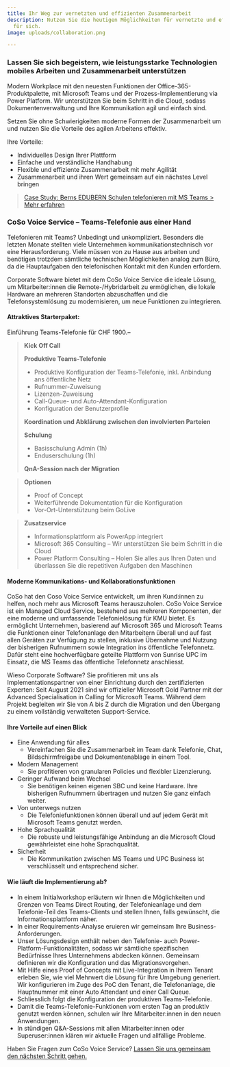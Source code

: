 ```yaml
---
title: Ihr Weg zur vernetzten und effizienten Zusammenarbeit
description: Nutzen Sie die heutigen Möglichkeiten für vernetzte und effiziente Zusammenarbeit
  für sich.
image: uploads/collaboration.png

---
```

### Lassen Sie sich begeistern, wie leistungsstarke Technologien mobiles Arbeiten und Zusammenarbeit unterstützen

Modern Workplace mit den neuesten Funktionen der Office-365-Produktpalette, mit Microsoft Teams und der Prozess-Implementierung via Power Platform. Wir unterstützen Sie beim Schritt in die Cloud, sodass Dokumentenverwaltung und Ihre Kommunikation agil und einfach sind.

Setzen Sie ohne Schwierigkeiten moderne Formen der Zusammenarbeit um und nutzen Sie die Vorteile des agilen Arbeitens effektiv.

Ihre Vorteile:

* Individuelles Design Ihrer Plattform
* Einfache und verständliche Handhabung
* Flexible und effiziente Zusammenarbeit mit mehr Agilität
* Zusammenarbeit und ihren Wert gemeinsam auf ein nächstes Level bringen

> [Case Study: Berns EDUBERN Schulen telefonieren mit MS Teams > Mehr erfahren](https://www.corporatesoftware.ch/success/berns-edubern-schulen-telefonieren-mit-ms-teams/ "Case Study EDUBERN")

### CoSo Voice Service – Teams-Telefonie aus einer Hand

Telefonieren mit Teams? Unbedingt und unkompliziert. Besonders die letzten Monate stellten viele Unternehmen kommunikationstechnisch vor eine Herausforderung. Viele müssen von zu Hause aus arbeiten und benötigen trotzdem sämtliche technischen Möglichkeiten analog zum Büro, da die Hauptaufgaben den telefonischen Kontakt mit den Kunden erfordern.

Corporate Software bietet mit dem CoSo Voice Service die ideale Lösung, um Mitarbeiter:innen die Remote-/Hybridarbeit zu ermöglichen, die lokale Hardware an mehreren Standorten abzuschaffen und die Telefonsystemlösung zu modernisieren, um neue Funktionen zu integrieren.

#### Attraktives Starterpaket:

Einführung Teams-Telefonie für CHF 1900.–

> **Kick Off Call**
>
> **Produktive Teams-Telefonie**
>
> * Produktive Konfiguration der Teams-Telefonie, inkl. Anbindung ans öffentliche Netz
> * Rufnummer-Zuweisung
> * Lizenzen-Zuweisung
> * Call-Queue- und Auto-Attendant-Konfiguration
> * Konfiguration der Benutzerprofile
>
> **Koordination und Abklärung zwischen den involvierten Parteien**
>
> **Schulung**
>
> * Basisschulung Admin (1h)
> * Enduserschulung (1h)
>
> **QnA-Session nach der Migration**

> **Optionen**
>
> * Proof of Concept
> * Weiterführende Dokumentation für die Konfiguration
> * Vor-Ort-Unterstützung beim GoLive

> **Zusatzservice**
>
> * Informationsplattform als PowerApp integriert
> * Microsoft 365 Consulting – Wir unterstützen Sie beim Schritt in die Cloud
> * Power Platform Consulting – Holen Sie alles aus Ihren Daten und überlassen Sie die repetitiven Aufgaben den Maschinen

#### Moderne Kommunikations- und Kollaborationsfunktionen

CoSo hat den Coso Voice Service entwickelt, um ihren Kund:innen zu helfen, noch mehr aus Microsoft Teams herauszuholen. CoSo Voice Service ist ein Managed Cloud Service, bestehend aus mehreren Komponenten, der eine moderne und umfassende Telefonielösung für KMU bietet. Es ermöglicht Unternehmen, basierend auf Microsoft 365 und Microsoft Teams die Funktionen einer Telefonanlage den Mitarbeitern überall und auf fast allen Geräten zur Verfügung zu stellen, inklusive Übernahme und Nutzung der bisherigen Rufnummern sowie Integration ins öffentliche Telefonnetz. Dafür steht eine hochverfügbare geteilte Plattform von Sunrise UPC im Einsatz, die MS Teams das öffentliche Telefonnetz anschliesst.

Wieso Corporate Software? Sie profitieren mit uns als Implementationspartner von einer Einrichtung durch den zertifizierten Experten: Seit August 2021 sind wir offizieller Microsoft Gold Partner mit der Advanced Specialisation in Calling for Microsoft Teams. Während dem Projekt begleiten wir Sie von A bis Z durch die Migration und den Übergang zu einem vollständig verwalteten Support-Service.

#### Ihre Vorteile auf einen Blick

* Eine Anwendung für alles
  * Vereinfachen Sie die Zusammenarbeit im Team dank Telefonie, Chat, Bildschirmfreigabe und Dokumentenablage in einem Tool.
* Modern Management
  * Sie profitieren von granularen Policies und flexibler Lizenzierung.
* Geringer Aufwand beim Wechsel
  * Sie benötigen keinen eigenen SBC und keine Hardware. Ihre bisherigen Rufnummern übertragen und nutzen Sie ganz einfach weiter.
* Von unterwegs nutzen
  * Die Telefoniefunktionen können überall und auf jedem Gerät mit Microsoft Teams genutzt werden.
* Hohe Sprachqualität
  * Die robuste und leistungsfähige Anbindung an die Microsoft Cloud gewährleistet eine hohe Sprachqualität.
* Sicherheit
  * Die Kommunikation zwischen MS Teams und UPC Business ist verschlüsselt und entsprechend sicher.

#### Wie läuft die Implementierung ab?

* In einem Initialworkshop erläutern wir Ihnen die Möglichkeiten und Grenzen von Teams Direct Routing, der Telefonieanlage und dem Telefonie-Teil des Teams-Clients und stellen Ihnen, falls gewünscht, die Informationsplattform näher.
* In einer Requirements-Analyse eruieren wir gemeinsam Ihre Business-Anforderungen.
* Unser Lösungsdesign enthält neben den Telefonie- auch Power-Platform-Funktionalitäten, sodass wir sämtliche spezifischen Bedürfnisse Ihres Unternehmens abdecken können. Gemeinsam definieren wir die Konfiguration und das Migrationsvorgehen.
* Mit Hilfe eines Proof of Concepts mit Live-Integration in Ihrem Tenant erleben Sie, wie viel Mehrwert die Lösung für Ihre Umgebung generiert. Wir konfigurieren im Zuge des PoC den Tenant, die Telefonanlage, die Hauptnummer mit einer Auto Attendant und einer Call Queue.
* Schliesslich folgt die Konfiguration der produktiven Teams-Telefonie.
* Damit die Teams-Telefonie-Funktionen vom ersten Tag an produktiv genutzt werden können, schulen wir Ihre Mitarbeiter:innen in den neuen Anwendungen.
* In stündigen Q&A-Sessions mit allen Mitarbeiter:innen oder Superuser:innen klären wir aktuelle Fragen und allfällige Probleme.

Haben Sie Fragen zum CoSo Voice Service? [Lassen Sie uns gemeinsam den nächsten Schritt gehen.](mailto:info@corporatesoftware.ch)